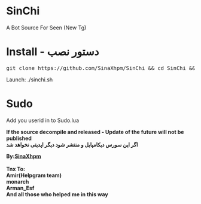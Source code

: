 # SinChi
A Bot Source For Seen  (New Tg)

# Install - دستور نصب
<pre>
git clone https://github.com/SinaXhpm/SinChi && cd SinChi && chmod +x install.sh && ./install.sh
</pre>
 Launch: ./sinchi.sh
# Sudo
Add you userid in to Sudo.lua 


<b>If the source decompile and released - Update of the future will not be published
<br/>
اگر این سورس دیکامپایل و منتشر شود دیگر اپدیتی نخواهد شد
</b>

<b>By:<a href='https://telegram.me/sinaxhpm'>SinaXhpm</a><br/><br/>
Tnx To:<br/>
Amir(Helpgram team)
<br/>
monarch
<br/>
Arman_Esf
<br/>
And all those who helped me in this way
